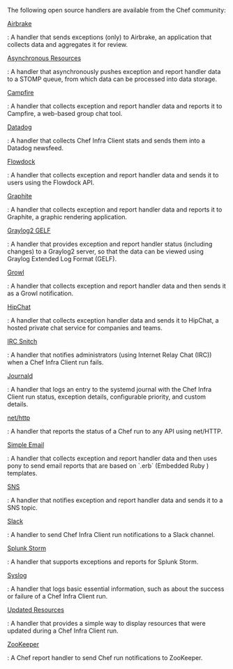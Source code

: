 The following open source handlers are available from the Chef
community:

[Airbrake](https://github.com/timops/ohai-plugins/blob/master/win32_svc.rb)

: A handler that sends exceptions (only) to Airbrake, an application that collects data and aggregates it for review.

[Asynchronous Resources](https://github.com/rottenbytes/chef/tree/master/async_handler)

: A handler that asynchronously pushes exception and report handler data to a STOMP queue, from which data can be processed into data storage.

[Campfire](https://github.com/ampledata/chef-handler-campfire)

: A handler that collects exception and report handler data and reports it to Campfire, a web-based group chat tool.

[Datadog](https://github.com/DataDog/chef-handler-datadog)

: A handler that collects Chef Infra Client stats and sends them into a Datadog newsfeed.

[Flowdock](https://github.com/mmarschall/chef-handler-flowdock)

: A handler that collects exception and report handler data and sends it to users using the Flowdock API.

[Graphite](https://github.com/imeyer/chef-handler-graphite/wiki)

: A handler that collects exception and report handler data and reports it to Graphite, a graphic rendering application.

[Graylog2 GELF](https://github.com/jellybob/chef-gelf/)

: A handler that provides exception and report handler status (including changes) to a Graylog2 server, so that the data can be viewed using Graylog Extended Log Format (GELF).

[Growl](https://rubygems.org/gems/chef-handler-growl)

: A handler that collects exception and report handler data and then sends it as a Growl notification.

[HipChat](https://github.com/mojotech/hipchat/blob/master/lib/hipchat/chef.rb)

: A handler that collects exception handler data and sends it to HipChat, a hosted private chat service for companies and teams.

[IRC Snitch](https://rubygems.org/gems/chef-irc-snitch)

: A handler that notifies administrators (using Internet Relay Chat (IRC)) when a Chef Infra Client run fails.

[Journald](https://github.com/marktheunissen/chef-handler-journald)

: A handler that logs an entry to the systemd journal with the Chef Infra Client run status, exception details, configurable priority, and custom details.

[net/http](https://github.com/b1-systems/chef-handler-httpapi/)

: A handler that reports the status of a Chef run to any API using net/HTTP.

[Simple Email](https://rubygems.org/gems/chef-handler-mail)

: A handler that collects exception and report handler data and then uses pony to send email reports that are based on \`.erb\` (Embedded Ruby ) templates.

[SNS](http://onddo.github.io/chef-handler-sns/)

: A handler that notifies exception and report handler data and sends it to a SNS topic.

[Slack](https://github.com/rackspace-cookbooks/chef-slack_handler)

: A handler to send Chef Infra Client run notifications to a Slack channel.

[Splunk Storm](http://ampledata.org/splunk_storm_chef_handler.html)

: A handler that supports exceptions and reports for Splunk Storm.

[Syslog](https://github.com/jblaine/syslog_handler)

: A handler that logs basic essential information, such as about the success or failure of a Chef Infra Client run.

[Updated Resources](https://rubygems.org/gems/chef-handler-updated-resources)

: A handler that provides a simple way to display resources that were updated during a Chef Infra Client run.

[ZooKeeper](http://onddo.github.io/chef-handler-zookeeper/)

: A Chef report handler to send Chef run notifications to ZooKeeper.
